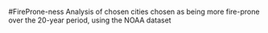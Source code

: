 #FireProne-ness
Analysis of chosen cities chosen as being more fire-prone over the 20-year period, using the NOAA dataset 
